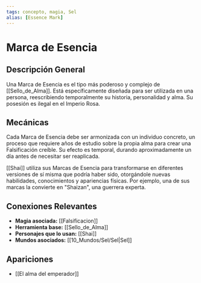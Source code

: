 ```yaml
---
tags: concepto, magia, Sel
alias: [Essence Mark]
---
```


# Marca de Esencia

## Descripción General
Una Marca de Esencia es el tipo más poderoso y complejo de [[Sello_de_Alma]]. Está específicamente diseñada para ser utilizada en una persona, reescribiendo temporalmente su historia, personalidad y alma. Su posesión es ilegal en el Imperio Rosa.

## Mecánicas
Cada Marca de Esencia debe ser armonizada con un individuo concreto, un proceso que requiere años de estudio sobre la propia alma para crear una Falsificación creíble. Su efecto es temporal, durando aproximadamente un día antes de necesitar ser reaplicada.

[[Shai]] utiliza sus Marcas de Esencia para transformarse en diferentes versiones de sí misma que podría haber sido, otorgándole nuevas habilidades, conocimientos y apariencias físicas. Por ejemplo, una de sus marcas la convierte en "Shaizan", una guerrera experta.

## Conexiones Relevantes
* **Magia asociada:** [[Falsificacion]]
* **Herramienta base:** [[Sello_de_Alma]]
* **Personajes que lo usan:** [[Shai]]
* **Mundos asociados:** [[10_Mundos/Sel/Sel|Sel]]

## Apariciones
* [[El alma del emperador]]
